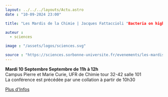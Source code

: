 ```yaml
---
layout: ../../../layouts/Actu.astro
date : "10-09-2024 23:00"

title: "Les Mardis de la Chimie | Jacques Fattaccioli "Bacteria on high fat diets cooperate to stay fit"

auteur :
  - sciences

image : "/assets/logos/sciences.svg"

source : "https://sciences.sorbonne-universite.fr/evenements/les-mardis-de-la-chimie-jacques-fattaccioli-bacteria-high-fat-diets-cooperate-stay-fit"
---
```


__Mardi 10 Septembre Septembre de 11h à 12h__  
Campus Pierre et Marie Curie, UFR de Chimie tour 32-42 salle 101  
La conférence est précédée par une collation à partir de 10h30

[Plus d'Infos](https://sciences.sorbonne-universite.fr/evenements/les-mardis-de-la-chimie-jacques-fattaccioli-bacteria-high-fat-diets-cooperate-stay-fit)
